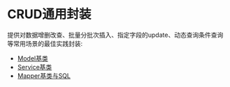# CRUD通用封装

提供对数据增删改查、批量分批次插入、指定字段的update、动态查询条件查询等常用场景的最佳实践封装:

* [Model基类](CRUD通用封装/Model基类.md)
* [Service基类](CRUD通用封装/Service基类.md)
* [Mapper基类与SQL](CRUD通用封装/Mapper基类与SQL.md)